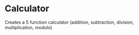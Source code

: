 # Calculator
Creates a 5 function calculator (addition, subtraction, division, multiplication, modulo)
